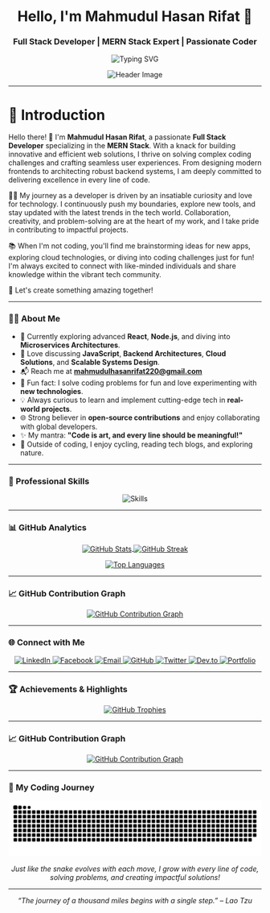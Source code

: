 <h1 align="center">Hello, I'm Mahmudul Hasan Rifat 👋</h1>
<h3 align="center">Full Stack Developer | MERN Stack Expert | Passionate Coder</h3>

<p align="center">
  <img src="https://readme-typing-svg.herokuapp.com?font=Roboto&color=%2336BCF7&size=24&center=true&vCenter=true&width=500&height=45&lines=Crafting+Innovative+Web+Solutions;Full+Stack+Developer+%7C+MERN+Stack;Lifelong+Learner+%26+Problem+Solver" alt="Typing SVG" />
</p>

<p align="center">
  <img src="https://i.ibb.co/BrhGvSG/1720521287271.jpg" alt="Header Image" width="100%" height="300px" />
</p>

---

### <h1>🌟 Introduction</h1>

Hello there! 👋 I'm **Mahmudul Hasan Rifat**, a passionate **Full Stack Developer** specializing in the **MERN Stack**. With a knack for building innovative and efficient web solutions, I thrive on solving complex coding challenges and crafting seamless user experiences. From designing modern frontends to architecting robust backend systems, I am deeply committed to delivering excellence in every line of code.

👨‍💻 My journey as a developer is driven by an insatiable curiosity and love for technology. I continuously push my boundaries, explore new tools, and stay updated with the latest trends in the tech world. Collaboration, creativity, and problem-solving are at the heart of my work, and I take pride in contributing to impactful projects.

📚 When I'm not coding, you'll find me brainstorming ideas for new apps, exploring cloud technologies, or diving into coding challenges just for fun! I'm always excited to connect with like-minded individuals and share knowledge within the vibrant tech community.

🚀 Let's create something amazing together! 

---

### 🧑‍💻 About Me
- 🌱 Currently exploring advanced **React**, **Node.js**, and diving into **Microservices Architectures**.
- 💬 Love discussing **JavaScript**, **Backend Architectures**, **Cloud Solutions**, and **Scalable Systems Design**.
- 📬 Reach me at **mahmudulhasanrifat220@gmail.com**
- 🎯 Fun fact: I solve coding problems for fun and love experimenting with **new technologies**.
- 💡 Always curious to learn and implement cutting-edge tech in **real-world projects**.
- 🌐 Strong believer in **open-source contributions** and enjoy collaborating with global developers.
- ✨ My mantra: **"Code is art, and every line should be meaningful!"**
- 🚴 Outside of coding, I enjoy cycling, reading tech blogs, and exploring nature.

---

### 🚀 Professional Skills
<p align="center">
  <img src="https://skillicons.dev/icons?i=html,css,js,react,express,firebase,nodejs,mongodb,git,linux,figma,tailwind&perline=9" alt="Skills" />
</p>

---

### 📊 GitHub Analytics

<div align="center">
  <a href="https://github.com/rifat-mahmudul">
    <img align="center" src="https://github-readme-stats.vercel.app/api?username=rifat-mahmudul&show_icons=true&theme=transparent&hide_border=true&count_private=true" alt="GitHub Stats" width="400" />
  </a>
  <a href="https://github.com/rifat-mahmudul">
    <img align="center" src="https://github-readme-streak-stats.herokuapp.com/?user=rifat-mahmudul&theme=transparent&hide_border=true" alt="GitHub Streak" width="400" />
  </a>
</div>

<p align="center">
  <a href="https://github.com/rifat-mahmudul">
    <img src="https://github-readme-stats.vercel.app/api/top-langs/?username=rifat-mahmudul&langs_count=8&layout=compact&theme=transparent&hide_border=true" alt="Top Languages" width="400" />
  </a>
</p>

---

### 📈 GitHub Contribution Graph

<p align="center">
  <a href="https://github.com/Ashutosh00710/github-readme-activity-graph">
    <img src="https://github-readme-activity-graph.vercel.app/graph?username=rifat-mahmudul&theme=react-dark&bg_color=20232a&hide_border=true&area=true" alt="GitHub Contribution Graph" />
  </a>
</p>

---

### 🌐 Connect with Me

<p align="center">
  <a href="https://linkedin.com/in/mahmudul-hasan-rifat-3a8420318" target="_blank">
    <img src="https://img.shields.io/badge/LinkedIn-%230077B5.svg?&style=for-the-badge&logo=linkedin&logoColor=white" alt="LinkedIn"/>
  </a>
  <a href="https://fb.com/mhrifat123" target="_blank">
    <img src="https://img.shields.io/badge/Facebook-%231877F2.svg?&style=for-the-badge&logo=facebook&logoColor=white" alt="Facebook"/>
  </a>
  <a href="mailto:mahmudulhasanrifat220@gmail.com">
    <img src="https://img.shields.io/badge/Email-D14836?style=for-the-badge&logo=gmail&logoColor=white" alt="Email"/>
  </a>
  <a href="https://github.com/rifat-mahmudul" target="_blank">
    <img src="https://img.shields.io/badge/GitHub-%23181717.svg?&style=for-the-badge&logo=github&logoColor=white" alt="GitHub"/>
  </a>
  <a href="https://x.com/rifat67661" target="_blank">
    <img src="https://img.shields.io/badge/Twitter-%231DA1F2.svg?&style=for-the-badge&logo=twitter&logoColor=white" alt="Twitter"/>
  </a>
  <a href="https://dev.to/mahmudul_hasanrifat_1c19" target="_blank">
    <img src="https://img.shields.io/badge/DEV.to-%230A0A0A.svg?&style=for-the-badge&logo=dev.to&logoColor=white" alt="Dev.to"/>
  </a>
  <a href="https://mahmudulhasanrifat.vercel.app" target="_blank">
    <img src="https://img.shields.io/badge/Portfolio-%23000000.svg?&style=for-the-badge&logo=web&logoColor=white" alt="Portfolio"/>
  </a>
</p>

---

### 🏆 Achievements & Highlights

<p align="center">
  <a href="https://github.com/ryo-ma/github-profile-trophy">
    <img src="https://github-profile-trophy.vercel.app/?username=rifat-mahmudul&theme=flat&no-frame=true&margin-w=15&column=6" alt="GitHub Trophies" />
  </a>
</p>

---

### 📈 GitHub Contribution Graph

<p align="center">
  <a href="https://github.com/ashutosh00710/github-readme-activity-graph">
    <img src="https://github-readme-activity-graph.vercel.app/graph?username=rifat-mahmudul&theme=react-dark&bg_color=20232a&hide_border=true&area=true" alt="GitHub Contribution Graph" />
  </a>
</p>

---

### 🐍 My Coding Journey

<p align="center">
  <a href="https://github.com/Platane/snk">
    <img src="https://raw.githubusercontent.com/Platane/snk/output/github-contribution-grid-snake.svg" alt="Contribution Snake Animation" />
  </a>
</p>

<p align="center">
  <em>
    Just like the snake evolves with each move, I grow with every line of code, solving problems, and creating impactful solutions!
  </em>
</p>

---

<p align="center">
  <em>“The journey of a thousand miles begins with a single step.” – Lao Tzu</em>
</p>
